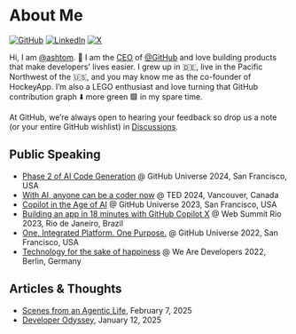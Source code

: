 # About Me

[![GitHub](https://img.shields.io/badge/GitHub-%40ashtom-239a3b.svg)](https://github.com/ashtom)
[![LinkedIn](https://img.shields.io/badge/Linked-in-0c66c3.svg)](https://www.linkedin.com/in/ashtom/)
[![X](https://img.shields.io/badge/X-%40ashtom-222222.svg)](https://x.com/ashtom)

Hi, I am [@ashtom](https://github.com/ashtom). 👋 I am the [CEO](https://github.blog/2021-11-03-building-the-next-phase-of-github-together/) of [@GitHub](https://github.com) and love building products that make developers' lives easier. I grew up in 🇩🇪, live in the Pacific Northwest of the 🇺🇸, and you may know me as the co-founder of HockeyApp. I’m also a LEGO enthusiast and love turning that GitHub contribution graph ⬇️ more green 🟩 in my spare time. 

At GitHub, we’re always open to hearing your feedback so drop us a note (or your entire GitHub wishlist) in [Discussions](https://github.com/orgs/community/discussions). 

## Public Speaking

* [Phase 2 of AI Code Generation](https://www.youtube.com/watch?v=dSf8QOjazrQ) @ GitHub Universe 2024, San Francisco, USA
* [With AI, anyone can be a coder now](https://www.ted.com/talks/thomas_dohmke_with_ai_anyone_can_be_a_coder_now?delay=1m&subtitle=en) @ TED 2024, Vancouver, Canada
* [Copilot in the Age of AI](https://www.youtube.com/watch?v=NrQkdDVupQE) @ GitHub Universe 2023, San Francisco, USA
* [Building an app in 18 minutes with GitHub Copilot X](https://github.blog/2023-05-05-web-summit-rio-2023-building-an-app-in-18-minutes-with-github-copilot-x/) @ Web Summit Rio 2023, Rio de Janeiro, Brazil
* [One, Integrated Platform. One Purpose.](https://www.linkedin.com/pulse/one-integrated-platform-purpose-thomas-dohmke/?trackingId=uOXYXRo%2FQNuvrCwxsf2oaw%3D%3D) @ GitHub Universe 2022, San Francisco, USA
* [Technology for the sake of happiness](https://www.linkedin.com/pulse/technology-sake-happiness-thomas-dohmke/?trackingId=UxFWSvRylaPElw%2FexacxhQ%3D%3D) @ We Are Developers 2022, Berlin, Germany

## Articles & Thoughts

* [Scenes from an Agentic Life](https://ashtom.github.io/agentic-life), February 7, 2025
* [Developer Odyssey](https://ashtom.github.io/developer-odyssey), January 12, 2025

